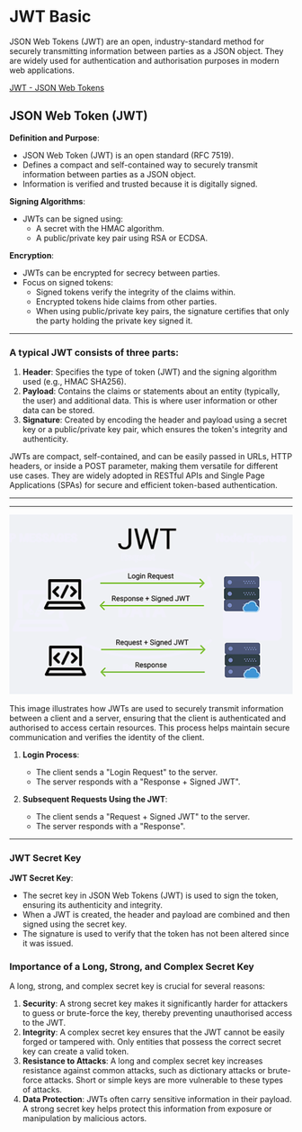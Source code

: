 # JWT Basic

JSON Web Tokens (JWT) are an open, industry-standard method for securely transmitting information between parties as a JSON object. They are widely used for authentication and authorisation purposes in modern web applications.

[JWT - JSON Web Tokens](https://jwt.io/)

## JSON Web Token (JWT)

**Definition and Purpose**:

- JSON Web Token (JWT) is an open standard (RFC 7519).
- Defines a compact and self-contained way to securely transmit information between parties as a JSON object.
- Information is verified and trusted because it is digitally signed.

**Signing Algorithms**:

- JWTs can be signed using:
  - A secret with the HMAC algorithm.
  - A public/private key pair using RSA or ECDSA.

**Encryption**:

- JWTs can be encrypted for secrecy between parties.
- Focus on signed tokens:
  - Signed tokens verify the integrity of the claims within.
  - Encrypted tokens hide claims from other parties.
  - When using public/private key pairs, the signature certifies that only the party holding the private key signed it.

<hr>

### A typical JWT consists of three parts:

1. **Header**: Specifies the type of token (JWT) and the signing algorithm used (e.g., HMAC SHA256).
2. **Payload**: Contains the claims or statements about an entity (typically, the user) and additional data. This is where user information or other data can be stored.
3. **Signature**: Created by encoding the header and payload using a secret key or a public/private key pair, which ensures the token's integrity and authenticity.

JWTs are compact, self-contained, and can be easily passed in URLs, HTTP headers, or inside a POST parameter, making them versatile for different use cases. They are widely adopted in RESTful APIs and Single Page Applications (SPAs) for secure and efficient token-based authentication.

<hr>
<hr>

![JWT](documentation/jwt.png)

This image illustrates how JWTs are used to securely transmit information between a client and a server, ensuring that the client is authenticated and authorised to access certain resources. This process helps maintain secure communication and verifies the identity of the client.

1. **Login Process**:

   - The client sends a "Login Request" to the server.
   - The server responds with a "Response + Signed JWT".

2. **Subsequent Requests Using the JWT**:
   - The client sends a "Request + Signed JWT" to the server.
   - The server responds with a "Response".

<hr>

### JWT Secret Key

**JWT Secret Key**:

- The secret key in JSON Web Tokens (JWT) is used to sign the token, ensuring its authenticity and integrity.
- When a JWT is created, the header and payload are combined and then signed using the secret key.
- The signature is used to verify that the token has not been altered since it was issued.

### Importance of a Long, Strong, and Complex Secret Key

A long, strong, and complex secret key is crucial for several reasons:

1. **Security**: A strong secret key makes it significantly harder for attackers to guess or brute-force the key, thereby preventing unauthorised access to the JWT.
2. **Integrity**: A complex secret key ensures that the JWT cannot be easily forged or tampered with. Only entities that possess the correct secret key can create a valid token.
3. **Resistance to Attacks**: A long and complex secret key increases resistance against common attacks, such as dictionary attacks or brute-force attacks. Short or simple keys are more vulnerable to these types of attacks.
4. **Data Protection**: JWTs often carry sensitive information in their payload. A strong secret key helps protect this information from exposure or manipulation by malicious actors.
